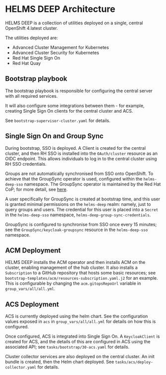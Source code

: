 # HELMS DEEP Architecture

HELMS DEEP is a collection of utilities deployed on a single, central OpenShift 4.latest cluster.

The utilities deployed are:

* Advanced Cluster Management for Kubernetes
* Advanced Cluster Security for Kubernetes
* Red Hat Single Sign On
* Red Hat Quay

## Bootstrap playbook

The bootstrap playbook is responsible for configuring the central server with all required services.

It will also configure some integrations between them - for example, creating Single Sign On clients for
the central cluster and ACS.

See `bootstrap-supervisor-cluster.yaml` for details.

## Single Sign On and Group Sync

During bootstrap, SSO is deployed. A Client is created for the central cluster, and then RH SSO is installed
into the `OAuth/cluster` resource as an OIDC endpoint. This allows individuals to log in to the central
cluster using RH SSO credentials.

Groups are not automatically synchronised from SSO onto OpenShift. To achieve that the GroupSync operator is 
used, configured within the `helms-deep-sso` namespace. The GroupSync operator is maintained by the 
Red Hat CoP; for more detail, see [here](https://github.com/redhat-cop/group-sync-operator).

A user specifically for GroupSync is created at bootstrap time, and this user is granted minimal permissions
on the `helms-deep` realm: namely, just to query groups and users. The credential for this user is placed
into a `Secret` in the `helms-deep-sso` namespace, `helms-deep-group-sync-credentials`.

GroupSync is configured to synchronise from SSO once every 15 minutes; see the `GroupSync/keycloak-groupsync`
resource in the `helms-deep-sso` namespace.

## ACM Deployment

HELMS DEEP installs the ACM operator and then installs ACM on the cluster, enabling management of the hub
cluster. It also installs a `Subscription` to a GitHub repository that hosts some basic resources; see
`bootstrap-templates/acm/resources-subscription.yaml.j2` for an example. This is configurable by changing
the `acm.gitopsRepoUrl` variable in `group_vars/all/all.yml`.

## ACS Deployment

ACS is currently deployed using the helm chart. See the configuration values exposed in `acs` in `group_vars/all/all.yml`
for details on how this is configured.

Once configured, ACS is integrated into Single Sign On. A `KeycloakClient` is created for ACS, and the details of
this are configured in ACS using the associated API; see `tasks/bootstrap/30-acs.yaml` for details.

Cluster collector services are also deployed on the central cluster. An init bundle is created, then the Helm chart deployed.
See `tasks/acs/deploy-collector.yaml` for details.
